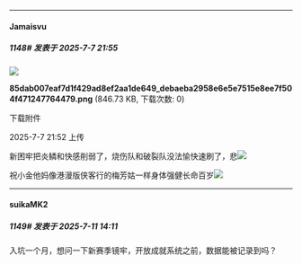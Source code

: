 ﻿
*****

####  Jamaisvu  
##### 1148#       发表于 2025-7-7 21:55

<img src="https://img.stage1st.com/forum/202507/07/215244exkxz61dee1qzd0q.png" referrerpolicy="no-referrer">

<strong>85dab007eaf7d1f429ad8ef2aa1de649_debaeba2958e6e5e7515e8ee7f504f471247764479.png</strong> (846.73 KB, 下载次数: 0)

下载附件

2025-7-7 21:52 上传

新困牢把炎鳞和快感削弱了，烧伤队和破裂队没法愉快速刷了，悲<img src="https://static.stage1st.com/image/smiley/face2017/004.gif" referrerpolicy="no-referrer">

祝小金他妈像港漫版侠客行的梅芳姑一样身体强健长命百岁<img src="https://static.stage1st.com/image/smiley/face2017/254.png" referrerpolicy="no-referrer">


*****

####  suikaMK2  
##### 1149#       发表于 2025-7-11 14:11

入坑一个月，想问一下新赛季镜牢，开放成就系统之前，数据能被记录到吗？

